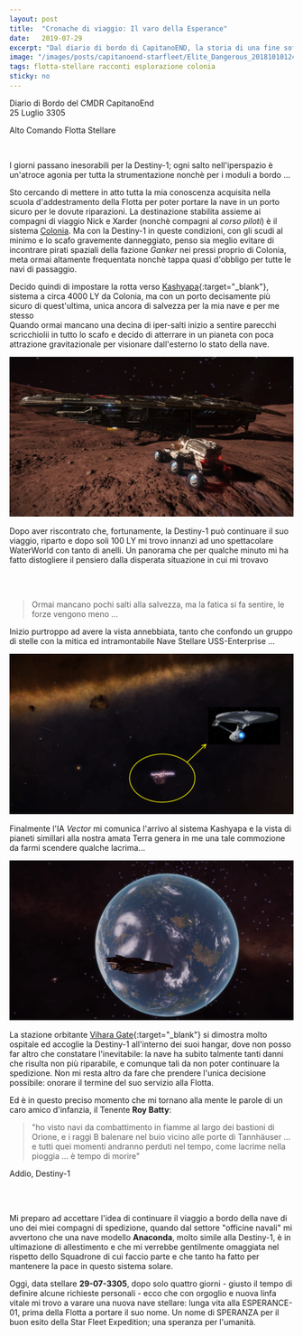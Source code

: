 ```yaml
---
layout: post
title:  "Cronache di viaggio: Il varo della Esperance"
date:   2019-07-29
excerpt: "Dal diario di bordo di CapitanoEND, la storia di una fine sofferta e di un nuovo inizio - Cronache della Starfleet Expedition: Il varo della Esperance"
image: "/images/posts/capitanoend-starfleet/Elite_Dangerous_20181010124802.jpg"
tags: flotta-stellare racconti esplorazione colonia
sticky: no
---
```

<div class="box alt">
<p>Diario di Bordo del CMDR CapitanoEnd<br>
25 Luglio 3305</p>

<p>Alto Comando Flotta Stellare</p>
</div>
<span class="image fit"><img src="/images/Elite-Division-png.png" alt=""></span>

I giorni passano inesorabili per la Destiny-1; ogni salto nell'iperspazio è un'atroce agonia per tutta la strumentazione nonchè per i moduli a bordo ...

Sto cercando di mettere in atto tutta la mia conoscenza acquisita nella scuola d'addestramento della Flotta per poter portare la nave in un porto sicuro per le dovute riparazioni. La destinazione stabilita assieme ai compagni di viaggio Nick e Xarder (nonchè compagni al _corso piloti_) è il sistema [Colonia](/search/tag/colonia/). Ma con la Destiny-1 in queste condizioni, con gli scudi al minimo e lo scafo gravemente danneggiato, penso sia meglio evitare di incontrare pirati spaziali
della fazione _Ganker_ nei pressi proprio di Colonia, meta ormai altamente frequentata nonchè tappa quasi d'obbligo per tutte le navi di passaggio.

Decido quindi di impostare la rotta verso [Kashyapa](https://elite-dangerous.fandom.com/wiki/Kashyapa){:target="_blank"}, sistema a circa 4000 LY da Colonia, ma con un porto decisamente più sicuro di quest'ultima, unica ancora di salvezza per la mia nave e per me stesso<br>
Quando ormai mancano una decina di iper-salti inizio a sentire parecchi scricchiolii in tutto lo scafo e decido di atterrare in un pianeta con poca attrazione gravitazionale per visionare dall'esterno lo stato della nave.

<span class="image fit"><img src="/images/posts/capitanoend-starfleet/Elite_Dangerous_20190723015056.jpg" alt=""></span>

Dopo aver riscontrato che, fortunamente, la Destiny-1 può continuare il suo viaggio, riparto e dopo soli 100 LY mi trovo innanzi ad uno spettacolare WaterWorld con tanto di anelli. Un panorama che per qualche minuto mi ha fatto distogliere il pensiero dalla disperata situazione in cui mi trovavo

<div class="box alt">
    <div class="row 50% uniform">
        <div class="6u"><span class="image fit"><img src="{{ "/images/posts/capitanoend-starfleet/Elite_Dangerous_20190724190001.jpg" | prepend:site.baseurl }}" alt="" /></span></div>
        <div class="6u$"><span class="image fit"><img src="{{ "/images/posts/capitanoend-starfleet/Elite_Dangerous_20190724185740.jpg" | prepend:site.baseurl }}" alt="" /></span></div>
    </div>
</div>

>Ormai mancano pochi salti alla salvezza, ma la fatica si fa sentire, le forze vengono meno ... 

Inizio purtroppo ad avere la vista annebbiata, tanto che confondo un gruppo di stelle con la mitica ed intramontabile Nave Stellare USS-Enterprise ...

<span class="image fit"><img src="/images/posts/capitanoend-starfleet/Elite_Dangerous_20190611133933.png" alt=""></span>

Finalmente l'IA _Vector_ mi comunica l'arrivo al sistema Kashyapa e la vista di pianeti simillari alla nostra amata Terra genera in me una tale commozione da farmi scendere qualche lacrima...

<span class="image fit"><img src="/images/posts/capitanoend-starfleet/Elite_Dangerous_20190727002251.jpg" alt=""></span>

La stazione orbitante [Vihara Gate](https://www.edsm.net/en/system/stations/id/16411966/name/Kashyapa/details/idS/52053/nameS/Vihara+Gate){:target="_blank"} si dimostra molto ospitale ed accoglie la Destiny-1 all'interno dei suoi hangar, dove non posso far altro che constatare l'inevitabile: la nave ha subito talmente tanti danni che risulta non più riparabile, e comunque tali da non poter continuare la spedizione. Non mi resta altro da fare che prendere l'unica decisione possibile: onorare il termine del suo servizio alla Flotta. 

Ed è in questo preciso momento che mi tornano alla mente le parole di un caro amico d'infanzia, il Tenente **Roy Batty**: 

>"ho visto navi da combattimento in fiamme al largo dei bastioni di Orione, e i raggi B balenare nel buio vicino alle porte di Tannhäuser ... e tutti quei momenti andranno perduti nel tempo, come lacrime nella pioggia ... è tempo di morire" 

Addio, Destiny-1

<div class="box alt">
    <div class="row 50% uniform">
        <div class="6u"><span class="image fit"><img src="{{ "/images/posts/capitanoend-starfleet/Elite_Dangerous_20190727003335.jpg" | prepend:site.baseurl }}" alt="" /></span></div>
        <div class="6u$"><span class="image fit"><img src="{{ "/images/posts/capitanoend-starfleet/Elite_Dangerous_20190727003352.jpg" | prepend:site.baseurl }}" alt="" /></span></div>
    </div>
</div>

Mi preparo ad accettare l'idea di continuare il viaggio a bordo della nave di uno dei miei compagni di spedizione, quando dal settore "officine navali" mi avvertono che una nave modello **Anaconda**, molto simile alla Destiny-1, è in ultimazione di allestimento e che mi verrebbe gentilmente omaggiata nel rispetto dello Squadrone di cui faccio parte e che tanto ha fatto per mantenere la pace in questo sistema solare.

Oggi, data stellare **29-07-3305**, dopo solo quattro giorni - giusto il tempo di definire alcune richieste personali - ecco che con orgoglio e nuova linfa vitale mi trovo a varare una nuova nave stellare: lunga vita alla ESPERANCE-01, prima della Flotta a portare il suo nome. Un nome di SPERANZA per il buon esito della Star Fleet Expedition; una speranza per l'umanità.

<div class="box alt">
    <div class="row 50% uniform">
        <div class="6u"><span class="image fit"><img src="{{ "/images/posts/capitanoend-starfleet/Elite_Dangerous_20190727190121.jpg" | prepend:site.baseurl }}" alt="" /></span></div>
        <div class="6u$"><span class="image fit"><img src="{{ "/images/posts/capitanoend-starfleet/Elite_Dangerous_20190727193333.jpg" | prepend:site.baseurl }}" alt="" /></span></div>
    </div>
</div>

<div class="box alt">
    <div class="row 50% uniform">
        <div class="6u"><span class="image fit"><img src="{{ "/images/posts/capitanoend-starfleet/Elite_Dangerous_20190727193404.jpg" | prepend:site.baseurl }}" alt="" /></span></div>
        <div class="6u$"><span class="image fit"><img src="{{ "/images/posts/capitanoend-starfleet/Elite_Dangerous_20190727193839.jpg" | prepend:site.baseurl }}" alt="" /></span></div>
    </div>
</div>
